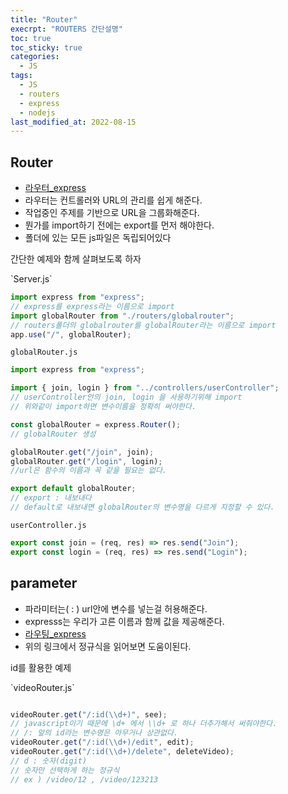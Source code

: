 ```yaml
---
title: "Router"
execrpt: "ROUTERS 간단설명"
toc: true
toc_sticky: true
categories:
  - JS
tags:
  - JS
  - routers
  - express
  - nodejs
last_modified_at: 2022-08-15
---
```


## Router

- [라우터_express](https://expressjs.com/ko/starter/basic-routing.html)
- 라우터는 컨트롤러와 URL의 관리를 쉽게 해준다.
- 작업중인 주제를 기반으로 URL을 그룹화해준다. 
- 뭔가를 import하기 전에는 export를 먼저 해야한다.
- 폴더에 있는 모든 js파일은 독립되어있다

간단한 예제와 함께 살펴보도록 하자  
<div class="notice--primary" markdown="1">
`Server.js`  

```js
import express from "express";
// express를 express라는 이름으로 import
import globalRouter from "./routers/globalrouter";
// routers폴더의 globalrouter를 globalRouter라는 이름으로 import
app.use("/", globalRouter);
```

`globalRouter.js`

```js
import express from "express";

import { join, login } from "../controllers/userController";
// userController안의 join, login 을 사용하기위해 import
// 위와같이 import하면 변수이름을 정확히 써야한다.

const globalRouter = express.Router();
// globalRouter 생성

globalRouter.get("/join", join);
globalRouter.get("/login", login);
//url은 함수의 이름과 꼭 같을 필요는 없다.

export default globalRouter;
// export : 내보내다
// default로 내보내면 globalRouter의 변수명을 다르게 지정할 수 있다.
```

`userController.js`

```js
export const join = (req, res) => res.send("Join");
export const login = (req, res) => res.send("Login");
```
</div>



 ## parameter

 - 파라미터는( : ) url안에 변수를 넣는걸 허용해준다.
 - expresss는 우리가 고른 이름과 함께 값을 제공해준다.
 - [라우팅_express](https://expressjs.com/ko/guide/routing.html)
 - 위의 링크에서 정규식을 읽어보면 도움이된다.

id를 활용한 예제  
<div class="notice--primary" markdown="1">
`videoRouter.js`

```js

videoRouter.get("/:id(\\d+)", see);
// javascript이기 때문에 \d+ 에서 \\d+ 로 하나 더추가해서 써줘야한다.
// /: 앞의 id라는 변수명은 아무거나 상관없다.
videoRouter.get("/:id(\\d+)/edit", edit);
videoRouter.get("/:id(\\d+)/delete", deleteVideo);
// d : 숫자(digit)
// 숫자만 선택하게 하는 정규식
// ex ) /video/12 , /video/123213
```

</div>


